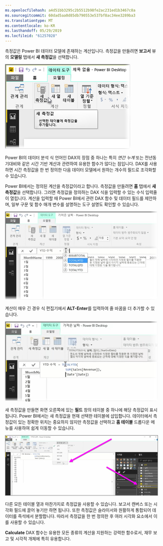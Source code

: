 ```yaml
---
ms.openlocfilehash: a4d51bb3295c2b5512b98fe2ac231ed1b3467c8a
ms.sourcegitcommit: 60dad5aa0d85db790553e537bf8ac34ee3289ba3
ms.translationtype: MT
ms.contentlocale: ko-KR
ms.lasthandoff: 05/29/2019
ms.locfileid: "61257028"
---
```

측정값은 Power BI 데이터 모델에 존재하는 계산입니다.  측정값을 만들려면 **보고서** 뷰의 **모델링** 탭에서 **새 측정값**을 선택합니다.

![](media/2-5-create-calculated-measures/2-5_1.png)

Power BI의 데이터 분석 식 언어인 DAX의 장점 중 하나는 특히 *연간 누계* 또는 전년동기대비와 같은 시간 기반 계산과 관련하여 유용한 함수가 많다는 점입니다.  DAX를 사용하면 시간 측정값을 한 번 정의한 다음 데이터 모델에서 원하는 개수의 필드로 조각화할 수 있습니다.

Power BI에서는 정의된 계산을 측정값이라고 합니다.  측정값을 만들려면 **홈** 탭에서 **새 측정값**을 선택합니다.  그러면 측정값을 정의하는 DAX 식을 입력할 수 있는 수식 입력줄이 열립니다. 계산을 입력할 때 Power BI에서 관련 DAX 함수 및 데이터 필드를 제안하며, 일부 구문 및 함수 매개 변수를 설명하는 도구 설명도 확인할 수 있습니다.

![](media/2-5-create-calculated-measures/2-5_2.png)

계산이 매우 긴 경우 식 편집기에서 **ALT-Enter**를 입력하여 줄 바꿈을 더 추가할 수 있습니다.

![](media/2-5-create-calculated-measures/2-5_3.png)

새 측정값을 만들면 화면 오른쪽에 있는 **필드** 창의 테이블 중 하나에 해당 측정값이 표시됩니다. Power BI에서는 새 측정값을 현재 선택한 테이블에 삽입합니다. 데이터에서 측정값이 있는 정확한 위치는 중요하지 않지만 측정값을 선택하고 **홈 테이블** 드롭다운 메뉴를 사용하여 쉽게 이동할 수 있습니다.

![](media/2-5-create-calculated-measures/2-5_4.png)

다른 모든 테이블 열과 마찬가지로 측정값을 사용할 수 있습니다. 보고서 캔버스 또는 시각화 필드에 끌어 놓기만 하면 됩니다. 또한 측정값은 슬라이서와 원활하게 통합되어 데이터를 즉석에서 분할합니다. 따라서 측정값을 한 번 정의한 후 여러 시각화 요소에서 이를 사용할 수 있습니다.

**Calculate** DAX 함수는 유용한 모든 종류의 계산을 지원하는 강력한 함수로서, 재무 보고 및 시각적 개체에 특히 유용합니다.

